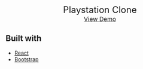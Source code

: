 <div style="font-size:24px; text-align: center;">Playstation Clone</div>

<div style="font-size:16px; text-align: center;">
<a href="https://mvl-playstation.netlify.app/">View Demo</a>
</div>

## Built with

- [React](https://react.dev/)
- [Bootstrap](https://getbootstrap.com/)
